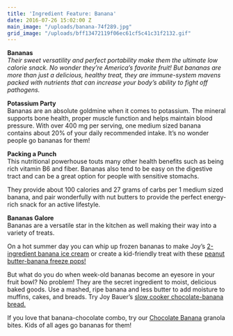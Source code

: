 ```yaml
---
title: 'Ingredient Feature: Banana'
date: 2016-07-26 15:02:00 Z
main_image: "/uploads/banana-74f289.jpg"
grid_image: "/uploads/bff13472119f06ec61cf5c41c31f2132.gif"
---
```


**Bananas**   
*Their sweet versatility and perfect portability make them the ultimate low calorie snack. No wonder they’re America’s favorite fruit! But bananas are more than just a delicious, healthy treat, they are immune-system mavens packed with nutrients that can increase your body’s ability to fight off pathogens.*

**Potassium Party**  
Bananas are an absolute goldmine when it comes to potassium. The mineral supports bone health, proper muscle function and helps maintain blood pressure. With over 400 mg per serving, one medium sized banana contains about 20% of your daily recommended intake. It’s no wonder people go bananas for them!

**Packing a Punch**  
This nutritional powerhouse touts many other health benefits such as being rich vitamin B6 and fiber. Bananas also tend to be easy on the digestive tract and can be a great option for people with sensitive stomachs.

They provide about 100 calories and 27 grams of carbs per 1 medium sized banana, and pair wonderfully with nut butters to provide the perfect energy-rich snack for an active lifestyle.

**Bananas Galore**  
Bananas are a versatile star in the kitchen as well making their way into a variety of treats.

On a hot summer day you can whip up frozen bananas to make Joy’s <a href="http://www.joybauer.com/healthy-recipes/banana-ice-cream/" target="_blank">2-ingredient banana ice cream</a> or create a kid-friendly treat with these <a href="http://www.joybauer.com/photo-gallery/healthy-snacks-kids-love/pb-banana-freeze-pop/" target="_blank">peanut butter-banana freeze pops!</a>

But what do you do when week-old bananas become an eyesore in your fruit bowl? No problem! They are the secret ingredient to moist, delicious baked goods. Use a mashed, ripe banana and less butter to add moisture to muffins, cakes, and breads. Try Joy Bauer’s <a href="http://www.joybauer.com/healthy-recipes/slow-cooker-banana-chocolate-chip-bread/" target="_blank">slow cooker chocolate-banana bread.</a>

If you love that banana-chocolate combo, try our [Chocolate Banana](/snacks/chocolate-banana/) granola bites. Kids of all ages go bananas for them!